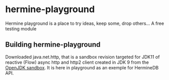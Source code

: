 # hermine-playground
Hermine playground is a place to try ideas, keep some, drop others... A free testing module

## Building hermine-playground

Downloaded java.net.http, that is a sandbox revision targeted for JDK11 of reactive (Flow) async http and http2 client created in JDK 9 from the 
[OpenJDK sandbox](http://hg.openjdk.java.net/jdk/sandbox/file/4a32a40ce131/src/java.net.http/share/classes). 
It is here in playground as an exemple for HermineDB API.
